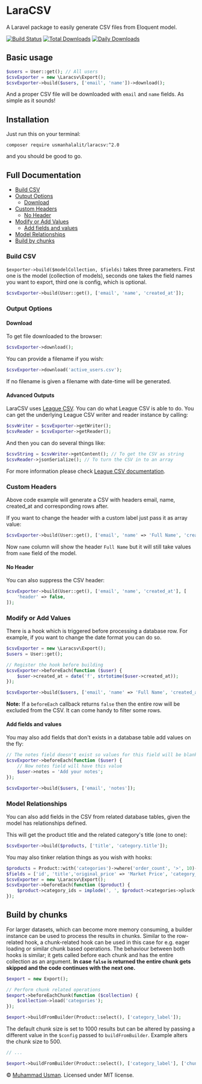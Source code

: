# LaraCSV

A Laravel package to easily generate CSV files from Eloquent model.

[![Build Status](https://travis-ci.org/usmanhalalit/laracsv.svg?branch=master)](https://travis-ci.org/usmanhalalit/laracsv)
[![Total Downloads](https://poser.pugx.org/usmanhalalit/laracsv/downloads)](https://packagist.org/packages/usmanhalalit/laracsv)
[![Daily Downloads](https://poser.pugx.org/usmanhalalit/laracsv/d/daily)](https://packagist.org/packages/usmanhalalit/laracsv)

## Basic usage

```php
$users = User::get(); // All users
$csvExporter = new \Laracsv\Export();
$csvExporter->build($users, ['email', 'name'])->download();
```

And a proper CSV file will be downloaded with `email` and `name` fields. As simple as it sounds!

## Installation

Just run this on your terminal:

```
composer require usmanhalalit/laracsv:^2.0
```
and you should be good to go.

## Full Documentation

 - [Build CSV](#build-csv)
 - [Output Options](#output-options)
    - [Download](#download)
 - [Custom Headers](#custom-headers)
    - [No Header](#no-header)
 - [Modify or Add Values](#modify-or-add-values)
    - [Add fields and values](#add-fields-and-values)
 - [Model Relationships](#model-relationships)
 - [Build by chunks](#build-by-chunks)


### Build CSV

`$exporter->build($modelCollection, $fields)` takes three parameters.
First one is the model (collection of models), seconds one takes the field names
 you want to export, third one is config, which is optional.

```php
$csvExporter->build(User::get(), ['email', 'name', 'created_at']);
```

### Output Options
#### Download

To get file downloaded to the browser:
```php
$csvExporter->download();
```

You can provide a filename if you wish:
```php
$csvExporter->download('active_users.csv');
```
If no filename is given a filename with date-time will be generated.

#### Advanced Outputs

LaraCSV uses [League CSV](http://csv.thephpleague.com/). You can do what League CSV
is able to do. You can get the underlying League CSV writer and reader instance by calling:

```php
$csvWriter = $csvExporter->getWriter();
$csvReader = $csvExporter->getReader();
```

And then you can do several things like:
```php
$csvString = $csvWriter->getContent(); // To get the CSV as string
$csvReader->jsonSerialize(); // To turn the CSV in to an array
```

For more information please check [League CSV documentation](http://csv.thephpleague.com/).


### Custom Headers

Above code example will generate a CSV with headers email, name, created_at and corresponding rows after.

If you want to change the header with a custom label just pass it as array value:
```php
$csvExporter->build(User::get(), ['email', 'name' => 'Full Name', 'created_at' => 'Joined']);
```

Now `name` column will show the header `Full Name` but it will still take
values from `name` field of the model.

#### No Header

You can also suppress the CSV header:
```php
$csvExporter->build(User::get(), ['email', 'name', 'created_at'], [
    'header' => false,
]);
```

### Modify or Add Values

There is a hook which is triggered before processing a database row.
  For example, if you want to change the date format you can do so.
```php
$csvExporter = new \Laracsv\Export();
$users = User::get();

// Register the hook before building
$csvExporter->beforeEach(function ($user) {
    $user->created_at = date('f', strtotime($user->created_at));
});

$csvExporter->build($users, ['email', 'name' => 'Full Name', 'created_at' => 'Joined']);
```

**Note:** If a `beforeEach` callback returns `false` then the entire row will be
excluded from the CSV. It can come handy to filter some rows.

#### Add fields and values

You may also add fields that don't exists in a database table add values on the fly:

```php
// The notes field doesn't exist so values for this field will be blank by default
$csvExporter->beforeEach(function ($user) {
    // Now notes field will have this value
    $user->notes = 'Add your notes';
});

$csvExporter->build($users, ['email', 'notes']);
```

### Model Relationships

You can also add fields in the CSV from related database tables, given the model
 has relationships defined.

This will get the product title and the related category's title (one to one):
```php
$csvExporter->build($products, ['title', 'category.title']);
```

You may also tinker relation things as you wish with hooks:

```php
$products = Product::with('categories')->where('order_count', '>', 10)->orderBy('order_count', 'desc')->get();
$fields = ['id', 'title','original_price' => 'Market Price', 'category_ids',];
$csvExporter = new \Laracsv\Export();
$csvExporter->beforeEach(function ($product) {
    $product->category_ids = implode(', ', $product->categories->pluck('id')->toArray());
});
```

## Build by chunks

For larger datasets, which can become more memory consuming, a builder instance can be used to process the results in chunks. Similar to the row-related hook, a chunk-related hook can be used in this case for e.g. eager loading or similar chunk based operations. The behaviour between both hooks is similar; it gets called before each chunk and has the entire collection as an argument. **In case `false` is returned the entire chunk gets skipped and the code continues with the next one.**

```php
$export = new Export();

// Perform chunk related operations
$export->beforeEachChunk(function ($collection) {
    $collection->load('categories');
});

$export->buildFromBuilder(Product::select(), ['category_label']);
```

The default chunk size is set to 1000 results but can be altered by passing a different value in the `$config` passed to `buildFromBuilder`. Example alters the chunk size to 500.

```php
// ...

$export->buildFromBuilder(Product::select(), ['category_label'], ['chunk' => 500]);
```

&copy; [Muhammad Usman](http://usman.it/). Licensed under MIT license.
